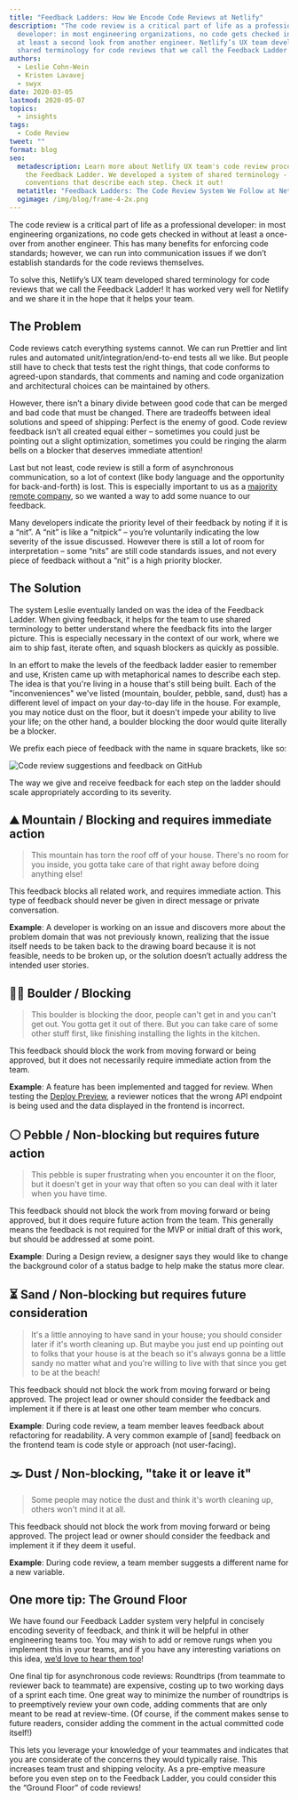 ```yaml
---
title: "Feedback Ladders: How We Encode Code Reviews at Netlify"
description: "The code review is a critical part of life as a professional
  developer: in most engineering organizations, no code gets checked in without
  at least a second look from another engineer. Netlify’s UX team developed
  shared terminology for code reviews that we call the Feedback Ladder!"
authors:
  - Leslie Cohn-Wein
  - Kristen Lavavej
  - swyx
date: 2020-03-05
lastmod: 2020-05-07
topics:
  - insights
tags:
  - Code Review
tweet: ""
format: blog
seo:
  metadescription: Learn more about Netlify UX team's code review process called
    the Feedback Ladder. We developed a system of shared terminology - naming
    conventions that describe each step. Check it out!
  metatitle: "Feedback Ladders: The Code Review System We Follow at Netlify"
  ogimage: /img/blog/frame-4-2x.png
---
```

The code review is a critical part of life as a professional developer: in most engineering organizations, no code gets checked in without at least a once-over from another engineer. This has many benefits for enforcing code standards; however, we can run into communication issues if we don’t establish standards for the code reviews themselves.

To solve this, Netlify’s UX team developed shared terminology for code reviews that we call the Feedback Ladder! It has worked very well for Netlify and we share it in the hope that it helps your team.

## The Problem

Code reviews catch everything systems cannot. We can run Prettier and lint rules and automated unit/integration/end-to-end tests all we like. But people still have to check that tests test the right things, that code conforms to agreed-upon standards, that comments and naming and code organization and architectural choices can be maintained by others.

However, there isn’t a binary divide between good code that can be merged and bad code that must be changed. There are tradeoffs between ideal solutions and speed of shipping: Perfect is the enemy of good. Code review feedback isn’t all created equal either – sometimes you could just be pointing out a slight optimization, sometimes you could be ringing the alarm bells on a blocker that deserves immediate attention!

Last but not least, code review is still a form of asynchronous communication, so a lot of context (like body language and the opportunity for back-and-forth) is lost. This is especially important to us as a [majority remote company](https://www.netlify.com/about/), so we wanted a way to add some nuance to our feedback.

Many developers indicate the priority level of their feedback by noting if it is a “nit”. A “nit” is like a “nitpick” – you’re voluntarily indicating the low severity of the issue discussed. However there is still a lot of room for interpretation – some “nits” are still code standards issues, and not every piece of feedback without a “nit” is a high priority blocker.

## The Solution

The system Leslie eventually landed on was the idea of the Feedback Ladder. When giving feedback, it helps for the team to use shared terminology to better understand where the feedback fits into the larger picture. This is especially necessary in the context of our work, where we aim to ship fast, iterate often, and squash blockers as quickly as possible.

In an effort to make the levels of the feedback ladder easier to remember and use, Kristen came up with metaphorical names to describe each step. The idea is that you're living in a house that's still being built. Each of the "inconveniences" we've listed (mountain, boulder, pebble, sand, dust) has a different level of impact on your day-to-day life in the house. For example, you may notice dust on the floor, but it doesn't impede your ability to live your life; on the other hand, a boulder blocking the door would quite literally be a blocker.

We prefix each piece of feedback with the name in square brackets, like so:

![Code review suggestions and feedback on GitHub](/img/blog/feedback-ladder-code-review.png)

The way we give and receive feedback for each step on the ladder should scale appropriately according to its severity.

## ⛰ Mountain / Blocking and requires immediate action

> This mountain has torn the roof off of your house. There's no room for you inside, you gotta take care of that right away before doing anything else!

This feedback blocks all related work, and requires immediate action. This type of feedback should never be given in direct message or private conversation.

**Example**: A developer is working on an issue and discovers more about the problem domain that was not previously known, realizing that the issue itself needs to be taken back to the drawing board because it is not feasible, needs to be broken up, or the solution doesn’t actually address the intended user stories.

## 🧗‍♀️ Boulder / Blocking

> This boulder is blocking the door, people can't get in and you can't get out. You gotta get it out of there. But you can take care of some other stuff first, like finishing installing the lights in the kitchen.

This feedback should block the work from moving forward or being approved, but it does not necessarily require immediate action from the team.

**Example**: A feature has been implemented and tagged for review. When testing the [Deploy Preview](https://www.netlify.com/blog/2016/07/20/introducing-deploy-previews-in-netlify/), a reviewer notices that the wrong API endpoint is being used and the data displayed in the frontend is incorrect.

## ⚪️ Pebble / Non-blocking but requires future action

> This pebble is super frustrating when you encounter it on the floor, but it doesn't get in your way that often so you can deal with it later when you have time.

This feedback should not block the work from moving forward or being approved, but it does require future action from the team. This generally means the feedback is not required for the MVP or initial draft of this work, but should be addressed at some point.

**Example**: During a Design review, a designer says they would like to change the background color of a status badge to help make the status more clear.

## ⏳ Sand / Non-blocking but requires future consideration

> It's a little annoying to have sand in your house; you should consider later if it's worth cleaning up. But maybe you just end up pointing out to folks that your house is at the beach so it's always gonna be a little sandy no matter what and you're willing to live with that since you get to be at the beach!

This feedback should not block the work from moving forward or being approved. The project lead or owner should consider the feedback and implement it if there is at least one other team member who concurs.

**Example**: During code review, a team member leaves feedback about refactoring for readability. A very common example of \[sand] feedback on the frontend team is code style or approach (not user-facing).

## 🌫 Dust / Non-blocking, "take it or leave it"

> Some people may notice the dust and think it's worth cleaning up, others won't mind it at all.

This feedback should not block the work from moving forward or being approved. The project lead or owner should consider the feedback and implement it if they deem it useful.

**Example**: During code review, a team member suggests a different name for a new variable.

## One more tip: The Ground Floor

We have found our Feedback Ladder system very helpful in concisely encoding severity of feedback, and think it will be helpful in other engineering teams too. You may wish to add or remove rungs when you implement this in your teams, and if you have any interesting variations on this idea, [we’d love to hear them too](https://twitter.com/Netlify/status/1235928634407428096)!

One final tip for asynchronous code reviews: Roundtrips (from teammate to reviewer back to teammate) are expensive, costing up to two working days of a sprint each time. One great way to minimize the number of roundtrips is to preemptively review your own code, adding comments that are only meant to be read at review-time. (Of course, if the comment makes sense to future readers, consider adding the comment in the actual committed code itself!) 

This lets you leverage your knowledge of your teammates and indicates that you are considerate of the concerns they would typically raise. This increases team trust and shipping velocity. As a pre-emptive measure before you even step on to the Feedback Ladder, you could consider this the “Ground Floor” of code reviews!